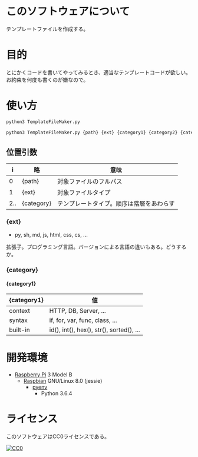 ﻿# このソフトウェアについて

テンプレートファイルを作成する。

# 目的

とにかくコードを書いてやってみるとき、適当なテンプレートコードが欲しい。お約束を何度も書くのが嫌なので。

# 使い方

```sh
python3 TemplateFileMaker.py
```
```sh
python3 TemplateFileMaker.py {path} {ext} {category1} {category2} {category3} ...
```
## 位置引数

i|略|意味
-|--|----
0|{path}|対象ファイルのフルパス
1|{ext}|対象ファイルタイプ
2..|{category}|テンプレートタイプ。順序は階層をあわらす

### {ext}

* py, sh, md, js, html, css, cs, ...

拡張子。プログラミング言語。バージョンによる言語の違いもある。どうするか。

### {category}

#### {category1}

{category1}|値
-----------|--
context|HTTP, DB, Server, ...
syntax|if, for, var, func, class, ...
built-in|id(), int(), hex(), str(), sorted(), ...

# 開発環境

* [Raspberry Pi](https://ja.wikipedia.org/wiki/Raspberry_Pi) 3 Model B
    * [Raspbian](https://www.raspberrypi.org/downloads/raspbian/) GNU/Linux 8.0 (jessie)
        * [pyenv](http://ytyaru.hatenablog.com/entry/2019/01/06/000000)
            * Python 3.6.4

# ライセンス

このソフトウェアはCC0ライセンスである。

[![CC0](http://i.creativecommons.org/p/zero/1.0/88x31.png "CC0")](http://creativecommons.org/publicdomain/zero/1.0/deed.ja)

